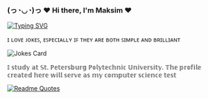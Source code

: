 ### (っ◔◡◔)っ ♥ Hi there, I'm Maksim ♥ 
[![Typing SVG](https://readme-typing-svg.herokuapp.com?font=Fira+Code&pause=1000&width=435&lines=Russian+student+straight+from+Crimea)](https://git.io/typing-svg)


ɪ ʟᴏᴠᴇ ᴊᴏᴋᴇꜱ, ᴇꜱᴘᴇᴄɪᴀʟʟʏ ɪꜰ ᴛʜᴇʏ ᴀʀᴇ ʙᴏᴛʜ ꜱɪᴍᴘʟᴇ ᴀɴᴅ ʙʀɪʟʟɪᴀɴᴛ
 
![Jokes Card](https://readme-jokes.vercel.app/api)

  𝕀 𝕤𝕥𝕦𝕕𝕪 𝕒𝕥 𝕊𝕥. ℙ𝕖𝕥𝕖𝕣𝕤𝕓𝕦𝕣𝕘 ℙ𝕠𝕝𝕪𝕥𝕖𝕔𝕙𝕟𝕚𝕔 𝕌𝕟𝕚𝕧𝕖𝕣𝕤𝕚𝕥𝕪. 𝕋𝕙𝕖 𝕡𝕣𝕠𝕗𝕚𝕝𝕖 𝕔𝕣𝕖𝕒𝕥𝕖𝕕 𝕙𝕖𝕣𝕖 𝕨𝕚𝕝𝕝 𝕤𝕖𝕣𝕧𝕖 𝕒𝕤 𝕞𝕪 𝕔𝕠𝕞𝕡𝕦𝕥𝕖𝕣 𝕤𝕔𝕚𝕖𝕟𝕔𝕖 𝕥𝕖𝕤𝕥
  
[![Readme Quotes](https://quotes-github-readme.vercel.app/api?type=horizontal&theme=dark)](https://github.com/piyushsuthar/github-readme-quotes)
<!--

.[![Readme Quotes] (https://media1.giphy.com/media/gjrYDwbjnK8x36xZIO/giphy.gif?cid=6c09b9520pbjmveejznddz33s2opq5otyug36zbycs2j81c5&ep=v1_internal_gif_by_id&rid=giphy.gif&ct=s)].

<img align="center" alt="GIF" height="100"
src="https://giphy.com/gifs/capgemini-techchallenge2020-india-gjrYDwbjnK8x36xZIO" />
**Makksiim/Makksiim** is a ✨ _special_ ✨ repository because its `README.md` (this file) appears on your GitHub profile.

Here are some ideas to get you started:

- 🔭 I’m currently working on ...
- 🌱 I’m currently learning ...
- 👯 I’m looking to collaborate on ...
- 🤔 I’m looking for help with ...
- 💬 Ask me about ...
- 📫 How to reach me: ...
- 😄 Pronouns: ...
- ⚡ Fun fact: ...
-->
